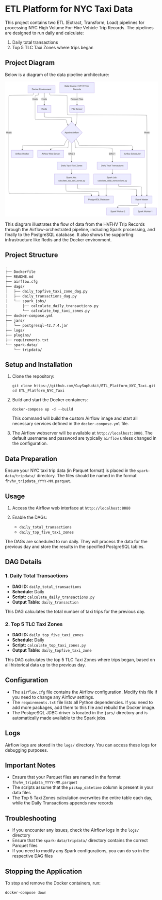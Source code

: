# ETL Platform for NYC Taxi Data

This project contains two ETL (Extract, Transform, Load) pipelines for processing NYC High Volume For-Hire Vehicle Trip Records. The pipelines are designed to run daily and calculate:

1. Daily total transactions
2. Top 5 TLC Taxi Zones where trips began

## Project Diagram

Below is a diagram of the data pipeline architecture:

![Data Pipeline Architecture Diagram](images/data_pipeline_diagram.png)

This diagram illustrates the flow of data from the HVFHV Trip Records through the Airflow-orchestrated pipeline, including Spark processing, and finally to the PostgreSQL database. It also shows the supporting infrastructure like Redis and the Docker environment.

## Project Structure

```
.
├── Dockerfile
├── README.md
├── airflow.cfg
├── dags/
│   ├── daily_topfive_taxi_zone_dag.py
│   ├── daily_transactions_dag.py
│   └── spark_jobs/
│       ├── calculate_daily_transactions.py
│       └── calculate_top_taxi_zones.py
├── docker-compose.yml
├── jars/
│   └── postgresql-42.7.4.jar
├── logs/
├── plugins/
├── requirements.txt
└── spark-data/
    └── tripdata/
```

## Setup and Installation

1. Clone the repository:

   ```
   git clone https://github.com/GuySuphakit/ETL_Platform_NYC_Taxi.git
   cd ETL_Platform_NYC_Taxi
   ```

2. Build and start the Docker containers:

   ```
   docker-compose up -d --build
   ```

   This command will build the custom Airflow image and start all necessary services defined in the `docker-compose.yml` file.

3. The Airflow webserver will be available at `http://localhost:8080`. The default username and password are typically `airflow` unless changed in the configuration.

## Data Preparation

Ensure your NYC taxi trip data (in Parquet format) is placed in the `spark-data/tripdata/` directory. The files should be named in the format `fhvhv_tripdata_YYYY-MM.parquet`.

## Usage

1. Access the Airflow web interface at `http://localhost:8080`

2. Enable the DAGs:
   - `daily_total_transactions`
   - `daily_top_five_taxi_zones`

The DAGs are scheduled to run daily. They will process the data for the previous day and store the results in the specified PostgreSQL tables.

## DAG Details

### 1. Daily Total Transactions

- **DAG ID:** `daily_total_transactions`
- **Schedule:** Daily
- **Script:** `calculate_daily_transactions.py`
- **Output Table:** `daily_transaction`

This DAG calculates the total number of taxi trips for the previous day.

### 2. Top 5 TLC Taxi Zones

- **DAG ID:** `daily_top_five_taxi_zones`
- **Schedule:** Daily
- **Script:** `calculate_top_taxi_zones.py`
- **Output Table:** `daily_topfive_taxi_zone`

This DAG calculates the top 5 TLC Taxi Zones where trips began, based on all historical data up to the previous day.

## Configuration

- The `airflow.cfg` file contains the Airflow configuration. Modify this file if you need to change any Airflow settings.
- The `requirements.txt` file lists all Python dependencies. If you need to add more packages, add them to this file and rebuild the Docker image.
- The PostgreSQL JDBC driver is located in the `jars/` directory and is automatically made available to the Spark jobs.

## Logs

Airflow logs are stored in the `logs/` directory. You can access these logs for debugging purposes.

## Important Notes

- Ensure that your Parquet files are named in the format `fhvhv_tripdata_YYYY-MM.parquet`
- The scripts assume that the `pickup_datetime` column is present in your data files
- The Top 5 Taxi Zones calculation overwrites the entire table each day, while the Daily Transactions appends new records

## Troubleshooting

- If you encounter any issues, check the Airflow logs in the `logs/` directory
- Ensure that the `spark-data/tripdata/` directory contains the correct Parquet files
- If you need to modify any Spark configurations, you can do so in the respective DAG files

## Stopping the Application

To stop and remove the Docker containers, run:

```
docker-compose down
```
